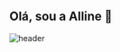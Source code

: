 ## Olá, sou a Alline 👋

![header](https://github.com/allinemar/allinemar/assets/130155124/e3da0d65-286a-4c0d-9e08-1cbd7eb844c8)

